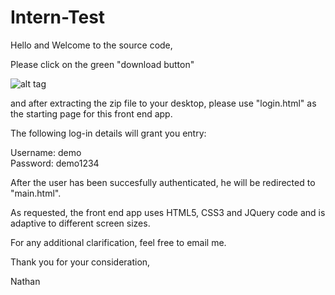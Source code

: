 # Intern-Test

Hello and Welcome to the source code,

Please click on the green "download button" 

![alt tag](http://bigsby.github.io/NetCore/images/git/01copyurl.PNG)

and after extracting the zip file to your desktop, please use "login.html" as the starting page for this front end app. 

The following log-in details will grant you entry: 	

Username: demo		
Password: demo1234

After the user has been succesfully authenticated, he will be redirected to "main.html".

As requested, the front end app uses HTML5, CSS3 and JQuery code and is adaptive to different screen sizes.

For any additional clarification, feel free to email me.

Thank you for your consideration,

Nathan
